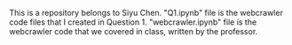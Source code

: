 This is a repository belongs to Siyu Chen.
"Q1.ipynb" file is the webcrawler code files that I created in Question 1.
"webcrawler.ipynb" file is the webcrawler code that we covered in class, written by the professor.

